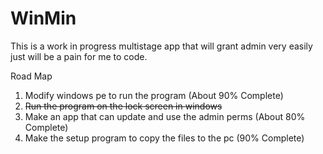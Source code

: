 # WinMin

This is a work in progress multistage app that will grant admin very easily just will be a pain for me to code.

Road Map
1. Modify windows pe to run the program (About 90% Complete)
2. ~~Run the program on the lock screen in windows~~
3. Make an app that can update and use the admin perms (About 80% Complete)
4. Make the setup program to copy the files to the pc (90% Complete)
